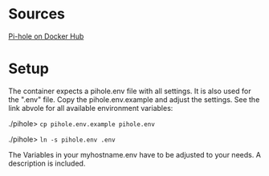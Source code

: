# Sources

[Pi-hole on Docker Hub](https://hub.docker.com/r/pihole/pihole)

# Setup

The container expects a pihole.env file with all settings. It is also used for the ".env" file. Copy the pihole.env.example and adjust the settings. See the link abvole for all available environment variables:

./pihole> `cp pihole.env.example pihole.env`

./pihole> `ln -s pihole.env .env`

The Variables in your myhostname.env have to be adjusted to your needs. A description is included.
